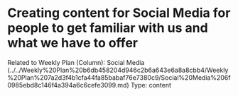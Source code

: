 # Creating content for Social Media for people to get familiar with us and what we have to offer

Related to Weekly Plan (Column): Social Media (../../Weekly%20Plan%20b6db458204d946c2b6a643e6a8a8cbb4/Weekly%20Plan%207a2d3f4b1cfa44fa85babaf76e7380c9/Social%20Media%206f0985ebd8c146f4a394a6c6cefe3099.md)
Type: content